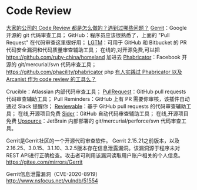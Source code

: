 # Code Review

[大家的公司的 Code Review 都是怎么做的？遇到过哪些问题？](https://www.zhihu.com/question/41089988)
[Gerrit](https://gitee.com/mirrors/Gerrit)：Google 开源的 git 代码审查工具；
GitHub：程序员应该很熟悉了，上面的 "Pull Request" 在代码审查这里很好用；
[LGTM](https://lgtm.com/)：可用于 GitHub 和 Bitbucket 的 PR 代码安全漏洞和代码质量审查辅助工具；
  在线的,对开源免费,可以把 https://github.com/ruby-china/homeland 加进去
[Phabricator](https://www.phacility.com/phabricator/)：Facebook 开源的 git/mercurial/svn 代码审查工具； 
  https://github.com/phacility/phabricator  php
  [有人实践过 Phabricator 以及 Arcanist 作为 code review 的工具么？](https://www.zhihu.com/question/19977889)

Crucible：Atlassian 内部代码审查工具；
[PullRequest](https://www.pullrequest.com/)：GitHub pull requests 代码审查辅助工具；
Pull Reminders：GitHub 上有 PR 需要你审核，该插件自动通过 Slack 提醒你；
[Reviewable](https://reviewable.io/)：基于 GitHub pull requests 的代码审查辅助工具；
  在线,开源项目免费
[Sider](https://sider.review/)：GitHub 自动代码审查辅助工具；
  在线,开源项目免费
[Upsource](https://www.jetbrains.com/upsource/)：JetBrain 内部部署的 git/mercurial/perforce/svn 代码审查工具。

Gerrit是Gerrit社区的一个开源代码审查软件。
Gerrit 2.15.21之前版本，以及2.16.25、3.0.15、3.1.10、3.2.5版本存在信息泄露漏洞。该漏洞源于程序未对REST API进行正确检查。攻击者可利用该漏洞读取用户账户相关的个人信息。
https://gitee.com/mirrors/Gerrit

Gerrit信息泄露漏洞（CVE-2020-8919）
http://www.nsfocus.net/vulndb/51554